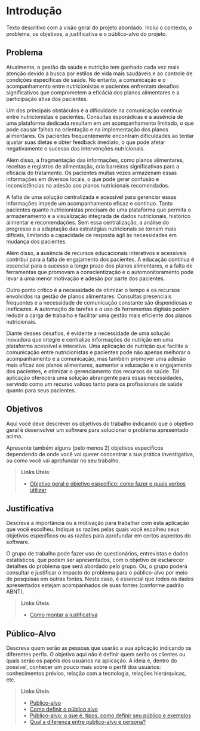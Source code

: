 # Introdução

Texto descritivo com a visão geral do projeto abordado. Inclui o contexto, o problema, os objetivos, a justificativa e o público-alvo do projeto.

## Problema
Atualmente, a gestão da saúde e nutrição tem ganhado cada vez mais atenção devido à busca por estilos de vida mais saudáveis e ao controle de condições específicas de saúde. No entanto, a comunicação e o acompanhamento entre nutricionistas e pacientes enfrentam desafios significativos que comprometem a eficácia dos planos alimentares e a participação ativa dos pacientes.

Um dos principais obstáculos é a dificuldade na comunicação contínua entre nutricionistas e pacientes. Consultas esporádicas e a ausência de uma plataforma dedicada resultam em um acompanhamento limitado, o que pode causar falhas na orientação e na implementação dos planos alimentares. Os pacientes frequentemente encontram dificuldades ao tentar ajustar suas dietas e obter feedback imediato, o que pode afetar negativamente o sucesso das intervenções nutricionais.

Além disso, a fragmentação das informações, como planos alimentares, receitas e registros de alimentação, cria barreiras significativas para a eficácia do tratamento. Os pacientes muitas vezes armazenam essas informações em diversos locais, o que pode gerar confusão e inconsistências na adesão aos planos nutricionais recomendados.

A falta de uma solução centralizada e acessível para gerenciar essas informações impede um acompanhamento eficaz e contínuo. Tanto pacientes quanto nutricionistas precisam de uma plataforma que permita o armazenamento e a visualização integrada de dados nutricionais, histórico alimentar e recomendações. Sem essa centralização, a análise do progresso e a adaptação das estratégias nutricionais se tornam mais difíceis, limitando a capacidade de resposta ágil às necessidades em mudança dos pacientes.

Além disso, a ausência de recursos educacionais interativos e acessíveis contribui para a falta de engajamento dos pacientes. A educação contínua é essencial para o sucesso a longo prazo dos planos alimentares, e a falta de ferramentas que promovam a conscientização e o automonitoramento pode levar a uma menor motivação e adesão por parte dos pacientes.

Outro ponto crítico é a necessidade de otimizar o tempo e os recursos envolvidos na gestão de planos alimentares. Consultas presenciais frequentes e a necessidade de comunicação constante são dispendiosas e ineficazes. A automação de tarefas e o uso de ferramentas digitais podem reduzir a carga de trabalho e facilitar uma gestão mais eficiente dos planos nutricionais.

Diante desses desafios, é evidente a necessidade de uma solução inovadora que integre e centralize informações de nutrição em uma plataforma acessível e interativa. Uma aplicação de nutrição que facilite a comunicação entre nutricionistas e pacientes pode não apenas melhorar o acompanhamento e a comunicação, mas também promover uma adesão mais eficaz aos planos alimentares, aumentar a educação e o engajamento dos pacientes, e otimizar o gerenciamento dos recursos de saúde. Tal aplicação oferecerá uma solução abrangente para essas necessidades, servindo como um recurso valioso tanto para os profissionais de saúde quanto para seus pacientes.

## Objetivos

Aqui você deve descrever os objetivos do trabalho indicando que o objetivo geral é desenvolver um software para solucionar o problema apresentado acima. 

Apresente também alguns (pelo menos 2) objetivos específicos dependendo de onde você vai querer concentrar a sua prática investigativa, ou como você vai aprofundar no seu trabalho.
 
> **Links Úteis**:
> - [Objetivo geral e objetivo específico: como fazer e quais verbos utilizar](https://blog.mettzer.com/diferenca-entre-objetivo-geral-e-objetivo-especifico/)

## Justificativa

Descreva a importância ou a motivação para trabalhar com esta aplicação que você escolheu. Indique as razões pelas quais você escolheu seus objetivos específicos ou as razões para aprofundar em certos aspectos do software.

O grupo de trabalho pode fazer uso de questionários, entrevistas e dados estatísticos, que podem ser apresentados, com o objetivo de esclarecer detalhes do problema que será abordado pelo grupo. Ou, o grupo poderá consultar e justificar o impacto do problema para o público-alvo por meio de pesquisas em outras fontes. Neste caso, é essencial que todos os dados apresentados estejam acompanhados de suas fontes (conforme padrão ABNT).

> **Links Úteis**:
> - [Como montar a justificativa](https://guiadamonografia.com.br/como-montar-justificativa-do-tcc/)

## Público-Alvo

Descreva quem serão as pessoas que usarão a sua aplicação indicando os diferentes perfis. O objetivo aqui não é definir quem serão os clientes ou quais serão os papéis dos usuários na aplicação. A ideia é, dentro do possível, conhecer um pouco mais sobre o perfil dos usuários: conhecimentos prévios, relação com a tecnologia, relações hierárquicas, etc.

> **Links Úteis**:
> - [Público-alvo](https://blog.hotmart.com/pt-br/publico-alvo/)
> - [Como definir o público alvo](https://exame.com/pme/5-dicas-essenciais-para-definir-o-publico-alvo-do-seu-negocio/)
> - [Público-alvo: o que é, tipos, como definir seu público e exemplos](https://klickpages.com.br/blog/publico-alvo-o-que-e/)
> - [Qual a diferença entre público-alvo e persona?](https://rockcontent.com/blog/diferenca-publico-alvo-e-persona/)
